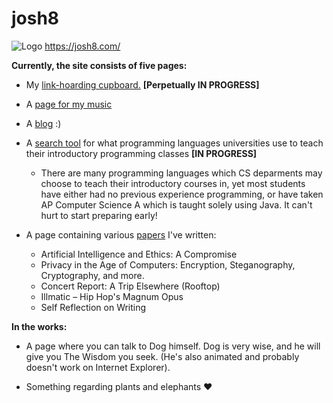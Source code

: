 # josh8
![Logo](https://github.com/joshnatis/josh8/blob/master/favicon3.png)
https://josh8.com/

**Currently, the site consists of five pages:**
* My [link-hoarding cupboard.](https://josh8.com/home) **[Perpetually IN PROGRESS]**

* A [page for my music](https://josh8.com/tunes)

* A [blog](https://josh8.com/blog)  :)

* A [search tool](https://josh8.com/college-langs) for what programming languages universities use to teach their introductory programming classes **[IN PROGRESS]**
    * There are many programming languages which CS deparments may choose to teach their introductory courses in, yet most students have either had no previous experience programming, or have taken AP Computer Science A which is taught solely using Java. It can't hurt to start preparing early!
    
* A page containing various [papers](https://josh8.com/papers) I've written:
   * Artificial Intelligence and Ethics: A Compromise 
   * Privacy in the Age of Computers: Encryption, Steganography, Cryptography, and more.
   * Concert Report: A Trip Elsewhere (Rooftop)
   * Illmatic – Hip Hop's Magnum Opus
   * Self Reflection on Writing 


**In the works:**
* A page where you can talk to Dog himself. Dog is very wise, and he will give you The Wisdom you seek. (He's also animated and probably doesn't work on Internet Explorer).

* Something regarding plants and elephants ♥


